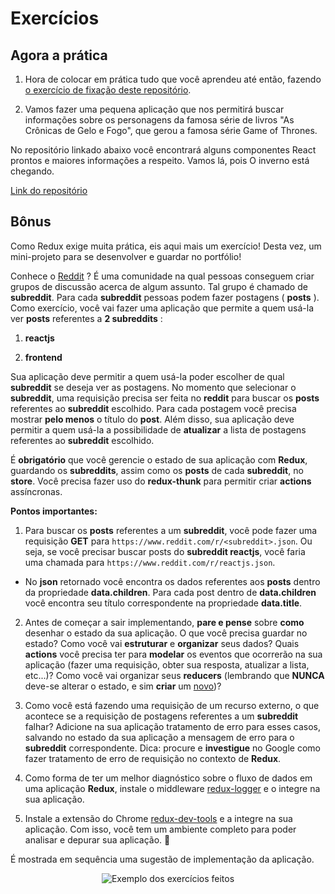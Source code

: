 # Exercícios

## Agora a prática

1. Hora de colocar em prática tudo que você aprendeu até então, fazendo [o exercício de fixação deste repositório](https://github.com/tryber/exercise-redux-thunk).

2. Vamos fazer uma pequena aplicação que nos permitirá buscar informações sobre os personagens da famosa série de livros "As Crônicas de Gelo e Fogo", que gerou a famosa série Game of Thrones.

No repositório linkado abaixo você encontrará alguns componentes React prontos e maiores informações a respeito. Vamos lá, pois O inverno está chegando.

[Link do repositório](https://github.com/tryber/exercise-game-of-thrones-characters)

## Bônus

Como Redux exige muita prática, eis aqui mais um exercício! Desta vez, um mini-projeto para se desenvolver e guardar no portfólio!

Conhece o [Reddit](https://reddit.com/) ? É uma comunidade na qual pessoas conseguem criar grupos de discussão acerca de algum assunto. Tal grupo é chamado de **subreddit**. Para cada **subreddit** pessoas podem fazer postagens ( **posts** ). Como exercício, você vai fazer uma aplicação que permite a quem usá-la ver **posts** referentes a **2 subreddits** :

1. **reactjs**

2. **frontend**

Sua aplicação deve permitir a quem usá-la poder escolher de qual **subreddit** se deseja ver as postagens. No momento que selecionar o **subreddit**, uma requisição precisa ser feita no **reddit** para buscar os **posts** referentes ao **subreddit** escolhido. Para cada postagem você precisa mostrar **pelo menos** o título do **post**. Além disso, sua aplicação deve permitir a quem usá-la a possibilidade de **atualizar** a lista de postagens referentes ao **subreddit** escolhido.

É **obrigatório** que você gerencie o estado de sua aplicação com **Redux**, guardando os **subreddits**, assim como os **posts** de cada **subreddit**, no **store**. Você precisa fazer uso do **redux-thunk** para permitir criar **actions** assíncronas.

**Pontos importantes:**

1. Para buscar os **posts** referentes a um **subreddit**, você pode fazer uma requisição **GET** para `https://www.reddit.com/r/<subreddit>.json`. Ou seja, se você precisar buscar posts do **subreddit reactjs**, você faria uma chamada para `https://www.reddit.com/r/reactjs.json`.

* No **json** retornado você encontra os dados referentes aos **posts** dentro da propriedade **data.children**. Para cada post dentro de **data.children** você encontra seu título correspondente na propriedade **data.title**.

2. Antes de começar a sair implementando, **pare e pense** sobre **como** desenhar o estado da sua aplicação. O que você precisa guardar no estado? Como você vai **estruturar** e **organizar** seus dados? Quais **actions** você precisa ter para **modelar** os eventos que ocorrerão na sua aplicação (fazer uma requisição, obter sua resposta, atualizar a lista, etc...)? Como você vai organizar seus **reducers** (lembrando que **NUNCA** deve-se alterar o estado, e sim **criar** um [novo](https://redux.js.org/introduction/three-principles#changes-are-made-with-pure-functions))?

3. Como você está fazendo uma requisição de um recurso externo, o que acontece se a requisição de postagens referentes a um **subreddit** falhar? Adicione na sua aplicação tratamento de erro para esses casos, salvando no estado da sua aplicação a mensagem de erro para o **subreddit** correspondente. Dica: procure e **investigue** no Google como fazer tratamento de erro de requisição no contexto de **Redux**.

4. Como forma de ter um melhor diagnóstico sobre o fluxo de dados em uma aplicação **Redux**, instale o middleware [redux-logger](https://github.com/LogRocket/redux-logger) e o integre na sua aplicação.

5. Instale a extensão do Chrome [redux-dev-tools](https://github.com/zalmoxisus/redux-devtools-extension) e a integre na sua aplicação. Com isso, você tem um ambiente completo para poder analisar e depurar sua aplicação. 🚀

É mostrada em sequência uma sugestão de implementação da aplicação.

<p align="center">
 <img src="./images/solutions.gif" alt="Exemplo dos exercícios feitos" />
</p>
